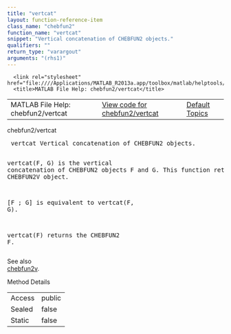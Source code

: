 ```yaml
---
title: "vertcat"
layout: function-reference-item
class_name: "chebfun2"
function_name: "vertcat"
snippet: "Vertical concatenation of CHEBFUN2 objects."
qualifiers: ""
return_type: "varargout"
arguments: "(rhs1)"
---
```


<html>
   <head>
      <meta http-equiv="Content-Type" content="text/html; charset=utf-8">
   
      <link rel="stylesheet" href="file:////Applications/MATLAB_R2013a.app/toolbox/matlab/helptools/private/helpwin.css">
      <title>MATLAB File Help: chebfun2/vertcat</title>
   </head>
   <body>
      <!--Single-page help-->
      <table border="0" cellspacing="0" width="100%">
         <tr class="subheader">
            <td class="headertitle">MATLAB File Help: chebfun2/vertcat</td>
            <td class="subheader-left"><a href="matlab:edit chebfun2/vertcat">View code for chebfun2/vertcat</a></td>
            <td class="subheader-right"><a href="matlab:helpwin">Default Topics</a></td>
         </tr>
      </table>
      <div class="title">chebfun2/vertcat</div>
      <div class="helptext"><pre><!--helptext --> <span class="helptopic">vertcat</span> Vertical concatenation of CHEBFUN2 objects.
 
  <span class="helptopic">vertcat</span>(F, G) is the vertical concatenation of CHEBFUN2 objects F and G. 
  This function returns a CHEBFUN2V object. 
  
  [F ; G] is equivalent to <span class="helptopic">vertcat</span>(F, G).
 
  <span class="helptopic">vertcat</span>(F) returns the CHEBFUN2 F.</pre></div><!--after help --><!--seeAlso--><div class="footerlinktitle">See also</div><div class="footerlink"> <a href="matlab:helpwin chebfun2v">chebfun2v</a>.
</div>
      <!--Method-->
      <div class="sectiontitle">Method Details</div>
      <table class="class-details">
         <tr>
            <td class="class-detail-label">Access</td>
            <td>public</td>
         </tr>
         <tr>
            <td class="class-detail-label">Sealed</td>
            <td>false</td>
         </tr>
         <tr>
            <td class="class-detail-label">Static</td>
            <td>false</td>
         </tr>
      </table>
   </body>
</html>

